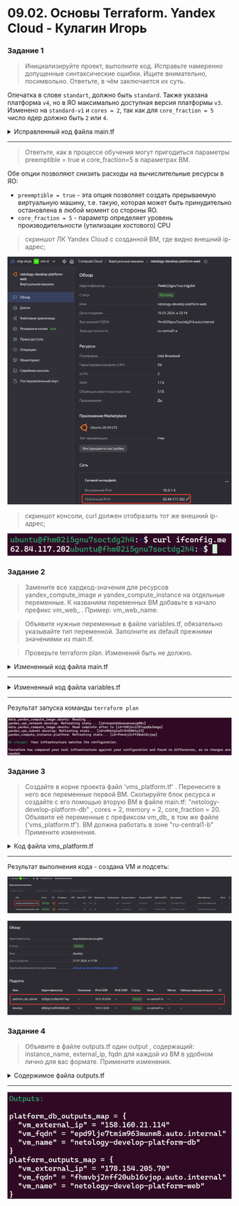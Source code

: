 # 09.02. Основы Terraform. Yandex Cloud - Кулагин Игорь
### Задание 1

> Инициализируйте проект, выполните код. Исправьте намеренно допущенные синтаксические ошибки. Ищите внимательно, посимвольно. Ответьте, в чём заключается их суть.

Опечатка в слове `standart`, должно быть `standard`. Также указана платформа `v4`, но в ЯО максимально доступная версия платформы `v3`. Изменено на `standard-v1` и `cores = 2`, так как для `core_fraction = 5` число ядер должно быть `2` или `4`.

<details>
<summary> Исправленный код файла main.tf </summary>

```
resource "yandex_vpc_network" "develop" {
  name = var.vpc_name
}

resource "yandex_vpc_subnet" "develop" {
  name           = var.vpc_name
  zone           = var.default_zone
  network_id     = yandex_vpc_network.develop.id
  v4_cidr_blocks = var.default_cidr
}

data "yandex_compute_image" "ubuntu" {
  family = "ubuntu-2004-lts"
}

resource "yandex_compute_instance" "platform" {
  name        = "netology-develop-platform-web"
  platform_id = "standard-v1"
  resources {
    cores         = 2
    memory        = 1
    core_fraction = 5
  }

  boot_disk {
    initialize_params {
      image_id = data.yandex_compute_image.ubuntu.image_id
    }
  }

  scheduling_policy {
    preemptible = true
  }

  network_interface {
    subnet_id = yandex_vpc_subnet.develop.id
    nat       = true
  }

  metadata = {
    serial-port-enable = 1
    ssh-keys           = "ubuntu:${var.vms_ssh_root_key}"
  }

}
```

</details>

---
> Ответьте, как в процессе обучения могут пригодиться параметры preemptible = true и core_fraction=5 в параметрах ВМ.

Обе опции позволяют снизить расходы на вычислительные ресурсы в ЯО:
- `preemptible = true` - эта опция позволяет создать прерываемую виртуальную машину, т.е. такую, которая может быть принудительно остановлена в любой момент со стороны ЯО. 
- `core_fraction = 5` - параметр определяет уровень производительности (утилизации хостового) CPU

>скриншот ЛК Yandex Cloud с созданной ВМ, где видно внешний ip-адрес;

![09-02-01](screenshots/09-02-01.png)

>скриншот консоли, curl должен отобразить тот же внешний ip-адрес;

![09-02-02](screenshots/09-02-02.png)

### Задание 2

> Замените все хардкод-значения для ресурсов yandex_compute_image и yandex_compute_instance на отдельные переменные. К названиям переменных ВМ добавьте в начало префикс vm_web_ . Пример: vm_web_name.

> Объявите нужные переменные в файле variables.tf, обязательно указывайте тип переменной. Заполните их default прежними значениями из main.tf.

> Проверьте terraform plan. Изменений быть не должно.

<details>
<summary> Измененный код файла main.tf </summary>

```
resource "yandex_vpc_network" "develop" {
  name = var.vpc_name
}

resource "yandex_vpc_subnet" "develop" {
  name           = var.vpc_name
  zone           = var.default_zone
  network_id     = yandex_vpc_network.develop.id
  v4_cidr_blocks = var.default_cidr
}

data "yandex_compute_image" "ubuntu" {
  family = var.vm_web_image_name
}

resource "yandex_compute_instance" "platform" {
  name        = var.vm_web_compute_instance_name
  platform_id = var.vm_web_platform_name
  resources {
    cores         = var.vm_web_compute_map.cores
    memory        = var.vm_web_compute_map.memory
    core_fraction = var.vm_web_compute_map.core_fraction
  }

  boot_disk {
    initialize_params {
      image_id = data.yandex_compute_image.ubuntu.image_id
    }
  }

  scheduling_policy {
    preemptible = true
  }

  network_interface {
    subnet_id = yandex_vpc_subnet.develop.id
    nat       = true
  }

  metadata = {
    serial-port-enable = 1
    ssh-keys           = "ubuntu:${var.vms_ssh_root_key}"
  }

}
```

</details>

---

<details>
<summary> Измененный код файла variables.tf </summary>

```
###cloud vars
variable "token" {
  type        = string
  description = "OAuth-token; https://cloud.yandex.ru/docs/iam/concepts/authorization/oauth-token"
}

variable "cloud_id" {
  type        = string
  default     = "b1get9r87fgg41m2mrgu"
  description = "https://cloud.yandex.ru/docs/resource-manager/operations/cloud/get-id"
}

variable "folder_id" {
  type        = string
  default     = "b1g90asbm64681hb6q3p"
  description = "https://cloud.yandex.ru/docs/resource-manager/operations/folder/get-id"
}

variable "default_zone" {
  type        = string
  default     = "ru-central1-a"
  description = "https://cloud.yandex.ru/docs/overview/concepts/geo-scope"
}
variable "default_cidr" {
  type        = list(string)
  default     = ["10.0.1.0/24"]
  description = "https://cloud.yandex.ru/docs/vpc/operations/subnet-create"
}

variable "vpc_name" {
  type        = string
  default     = "develop"
  description = "VPC network & subnet name"
}

###ssh vars

variable "vms_ssh_root_key" {
  type        = string
  description = "ssh-keygen -t ed25519"
}


variable "vm_web_compute_map" {
  type    = map(number)
  default = {
    cores         = 2
    memory        = 1
    core_fraction = 5
  }
}

variable "vm_web_image_name" {
  type         = string
  default       = "ubuntu-2004-lts"
  description   = "vm web image name"
}

variable "vm_web_platform_name" {
  type          = string
  default       = "standard-v1"
  description   = "wm web platform id at yc"
}

variable "vm_web_compute_instance_name" {
  type          = string
  default       = "netology-develop-platform-web"
  description   = "vm web compute instance name"
}
```

</details>

---

Результат запуска команды `terraform plan`

![09-02-03](screenshots/09-02-03.png)


### Задание 3

>   Создайте в корне проекта файл 'vms_platform.tf' . Перенесите в него все переменные первой ВМ.
    Скопируйте блок ресурса и создайте с его помощью вторую ВМ в файле main.tf: "netology-develop-platform-db" , cores  = 2, memory = 2, core_fraction = 20. Объявите её переменные с префиксом vm_db_ в том же файле ('vms_platform.tf'). ВМ должна работать в зоне "ru-central1-b"
    Примените изменения.


<details>
<summary> Код файла vms_platform.tf </summary>

```
### db vm variables

variable "vm_db_zone" {
  type        = string
  default     = "ru-central1-b"
  description = "db vm zone"
}

variable "vm_db_compute_resources_map" {
  type    = map(number)
  default = {
    cores         = 2
    memory        = 2
    core_fraction = 20
  }
}

variable "vm_db_image_name" {
  type         = string
  default       = "ubuntu-2004-lts"
  description   = "vm web image name"
}

variable "vm_db_platform_name" {
  type          = string
  default       = "standard-v1"
  description   = "wm web platform id at yc"
}

variable "vm_db_compute_instance_name" {
  type          = string
  default       = "netology-develop-platform-db"
  description   = "vm web compute instance name"
}

variable "vm_db_subnet" {
  type          = list(string)
  default       = ["10.0.10.0/24"]
  description   = "subnet for vm db"
}

variable "vm_db_subnet_name" {
  type          = string
  default       = "platform_db_subnet"
  description   = "subnet for vm db"
}

### create a subnet in new zone

resource "yandex_vpc_subnet" "platform_db" {
  name           = var.vm_db_subnet_name
  zone           = var.vm_db_zone
  network_id     = yandex_vpc_network.develop.id
  v4_cidr_blocks = var.vm_db_subnet
}

### db compute node instance declaration

resource "yandex_compute_instance" "platform_db" {
  name        = var.vm_db_compute_instance_name
  zone        = var.vm_db_zone
  platform_id = var.vm_db_platform_name
  resources {
    cores         = var.vm_db_compute_resources_map.cores
    memory        = var.vm_db_compute_resources_map.memory
    core_fraction = var.vm_db_compute_resources_map.core_fraction
  }

  boot_disk {
    initialize_params {
      image_id = data.yandex_compute_image.ubuntu.image_id
    }
  }

  scheduling_policy {
    preemptible = true
  }

  network_interface {
    subnet_id = yandex_vpc_subnet.platform_db.id
    nat       = true
  }

  metadata = {
    serial-port-enable = 1
    ssh-keys           = "ubuntu:${var.vms_ssh_root_key}"
  }

}
```

</details>

---

Результат выполнения кода - создана VM и подсеть:

![09-02-04](screenshots/09-02-04.png)

![09-02-05](screenshots/09-02-05.png)

### Задание 4

>Объявите в файле outputs.tf один output , содержащий: instance_name, external_ip, fqdn для каждой из ВМ в удобном лично для вас формате. Примените изменения.

<details>
<summary> Содержимое файла outputs.tf </summary>

```
output "platform_outputs_map" {
  description = "outputs - platform"
  value = {
    vm_name = "${yandex_compute_instance.platform.name}"
    vm_fqdn = "${yandex_compute_instance.platform.fqdn}"
    vm_external_ip = "${yandex_compute_instance.platform.network_interface.0.nat_ip_address}"
  }
}

output "platform_db_outputs_map" {
  description = "outputs - platform_db"
  value = {
    vm_name = "${yandex_compute_instance.platform_db.name}"
    vm_fqdn = "${yandex_compute_instance.platform_db.fqdn}"
    vm_external_ip = "${yandex_compute_instance.platform_db.network_interface.0.nat_ip_address}"
  }
}
```

</details>

---

![09-02-06](screenshots/09-02-06.png)
